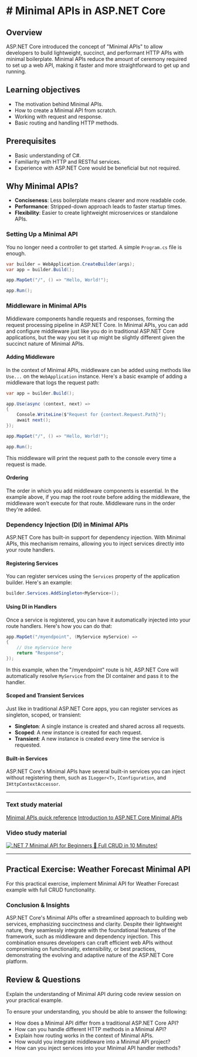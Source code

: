 
# # Minimal APIs in ASP.NET Core

## Overview

ASP.NET Core introduced the concept of "Minimal APIs" to allow developers to build lightweight, succinct, and performant HTTP APIs with minimal boilerplate. Minimal APIs reduce the amount of ceremony required to set up a web API, making it faster and more straightforward to get up and running.

## Learning objectives

-   The motivation behind Minimal APIs.
-   How to create a Minimal API from scratch.
-   Working with request and response.
-   Basic routing and handling HTTP methods.

## Prerequisites

-   Basic understanding of C#.
-   Familiarity with HTTP and RESTful services.
-   Experience with ASP.NET Core would be beneficial but not required.

## Why Minimal APIs?

-   **Conciseness**: Less boilerplate means clearer and more readable code.
-   **Performance**: Stripped-down approach leads to faster startup times.
-   **Flexibility**: Easier to create lightweight microservices or standalone APIs.

### Setting Up a Minimal API

You no longer need a controller to get started. A simple `Program.cs` file is enough.

```csharp
var builder = WebApplication.CreateBuilder(args);
var app = builder.Build();

app.MapGet("/", () => "Hello, World!");

app.Run();
```

### Middleware in Minimal APIs

Middleware components handle requests and responses, forming the request processing pipeline in ASP.NET Core. In Minimal APIs, you can add and configure middleware just like you do in traditional ASP.NET Core applications, but the way you set it up might be slightly different given the succinct nature of Minimal APIs.

#### Adding Middleware

In the context of Minimal APIs, middleware can be added using methods like `Use...` on the `WebApplication` instance. Here's a basic example of adding a middleware that logs the request path:

```csharp
var app = builder.Build();

app.Use(async (context, next) =>
{
    Console.WriteLine($"Request for {context.Request.Path}");
    await next();
});

app.MapGet("/", () => "Hello, World!");

app.Run();
```
This middleware will print the request path to the console every time a request is made.

#### Ordering

The order in which you add middleware components is essential. In the example above, if you map the root route before adding the middleware, the middleware won't execute for that route. Middleware runs in the order they're added.

### Dependency Injection (DI) in Minimal APIs

ASP.NET Core has built-in support for dependency injection. With Minimal APIs, this mechanism remains, allowing you to inject services directly into your route handlers.

#### Registering Services

You can register services using the `Services` property of the application builder. Here's an example:

```csharp
builder.Services.AddSingleton<MyService>();
```

#### Using DI in Handlers

Once a service is registered, you can have it automatically injected into your route handlers. Here's how you can do that:

```csharp
app.MapGet("/myendpoint", (MyService myService) => 
{
    // Use myService here
    return "Response";
});
```

In this example, when the "/myendpoint" route is hit, ASP.NET Core will automatically resolve `MyService` from the DI container and pass it to the handler.

#### Scoped and Transient Services

Just like in traditional ASP.NET Core apps, you can register services as singleton, scoped, or transient:

-   **Singleton**: A single instance is created and shared across all requests.
-   **Scoped**: A new instance is created for each request.
-   **Transient**: A new instance is created every time the service is requested.

#### Built-in Services

ASP.NET Core's Minimal APIs have several built-in services you can inject without registering them, such as `ILogger<T>`, `IConfiguration`, and `IHttpContextAccessor`.

---
### Text study material
[Minimal APIs quick reference](https://learn.microsoft.com/en-us/aspnet/core/fundamentals/minimal-apis?view=aspnetcore-7.0)
[Introduction to ASP.NET Core Minimal APIs](https://blog.jetbrains.com/dotnet/2023/04/25/introduction-to-asp-net-core-minimal-apis/)

### Video study material
[![.NET 7 Minimal API for Beginners 🚀 Full CRUD in 10 Minutes!](https://img.youtube.com/vi/KpdyvEO1Ii0/0.jpg)](https://www.youtube.com/watch?v=KpdyvEO1Ii0)

---

## Practical Exercise: Weather Forecast Minimal API
For this practical exercise, implement Minimal API for Weather Forecast example with full CRUD functionality.

### Conclusion & Insights

ASP.NET Core's Minimal APIs offer a streamlined approach to building web services, emphasizing succinctness and clarity. Despite their lightweight nature, they seamlessly integrate with the foundational features of the framework, such as middleware and dependency injection. This combination ensures developers can craft efficient web APIs without compromising on functionality, extensibility, or best practices, demonstrating the evolving and adaptive nature of the ASP.NET Core platform.

## Review & Questions
Explain the understanding of Minimal API during code review session on your practical example.

To ensure your understanding, you should be able to answer the following:

- How does a Minimal API differ from a traditional ASP.NET Core API?
- How can you handle different HTTP methods in a Minimal API?
- Explain how routing works in the context of Minimal APIs.
- How would you integrate middleware into a Minimal API project?
- How can you inject services into your Minimal API handler methods?